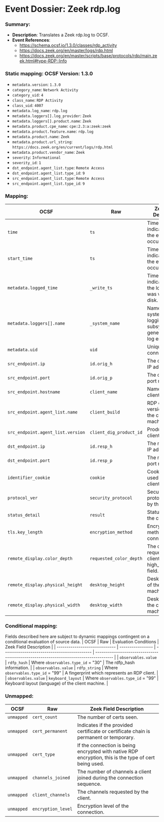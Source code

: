 # Event Dossier: Zeek rdp.log
### Summary:
- **Description**: Translates a Zeek rdp.log to OCSF. 
- **Event References**:
  - https://schema.ocsf.io/1.3.0/classes/rdp_activity
  - https://docs.zeek.org/en/master/logs/rdp.html
  - https://docs.zeek.org/en/master/scripts/base/protocols/rdp/main.zeek.html#type-RDP::Info
    
 ### Static mapping: OCSF Version: 1.3.0
 - `metadata.version`: `1.3.0`
 - `category_name`: `Network Activity`
 - `category_uid`: `4`
 - `class_name`: `RDP Activity`
 - `class_uid`: `4007`
 - `metadata.log_name`: `rdp.log`
 - `metadata.loggers[].log_provider`: `Zeek`
 - `metadata.loggers[].product.name`: `Zeek`
 - `metadata.product.cpe_name`: `cpe:2.3:a:zeek:zeek`
 - `metadata.product.feature.name`: `rdp.log`
 - `metadata.product.name`: `Zeek`
 - `metadata.product.url_string`: `https://docs.zeek.org/en/current/logs/rdp.html`
 - `metadata.product.vendor_name`: `Zeek`
 - `severity`: `Informational`
 - `severity_id`: `1`
 - `dst_endpoint.agent_list.type`: `Remote Access`
 - `dst_endpoint.agent_list.type_id`: `9`
 - `src_endpoint.agent_list.type`: `Remote Access`
 - `src_endpoint.agent_list.type_id`: `9`

 ### Mapping:

| OCSF                           | Raw                    | Zeek Field Description                                                                  |
| ------------------------------ | ---------------------- | --------------------------------------------------------------------------------------- |
| `time`                         | `ts`                   | Timestamp indicating when the event occurred.                                           |
| `start_time`                   | `ts`                   | Timestamp indicating when the event occurred.                                           |
| `metadata.logged_time`         | `_write_ts`            | Timestamp indicating when the log entry was written to disk.                            |
| `metadata.loggers[].name`      | `_system_name`         | Name of the system or logging subsystem generating the log entry.                       |
| `metadata.uid`                 | `uid`                  | Unique ID for the connection.                                                           |
| `src_endpoint.ip`              | `id.orig_h`            | The originator’s IP address.                                                            |
| `src_endpoint.port`            | `id.orig_p`            | The originator’s port number.                                                           |
| `src_endpoint.hostname`        | `client_name`          | Name of the client machine.                                                             |
| `src_endpoint.agent_list.name` | `client_build`         | RDP client version used by the client machine.                                          |
| `src_endpoint.agent_list.version` | `client_dig_product_id` | Product ID of the client machine.                                                   |
| `dst_endpoint.ip`              | `id.resp_h`            | The responder’s IP address.                                                             |
| `dst_endpoint.port`            | `id.resp_p`            | The responder’s port number.                                                            |
| `identifier_cookie`            | `cookie`               | Cookie value used by the client machine.                                                |
| `protocol_ver`                 | `security_protocol`    | Security protocol chosen by the server.                                                 |
| `status_detail`                | `result`               | Status result for the connection.                                                       |
| `tls.key_length`               | `encryption_method`    | Encryption method of the connection.                                                    |
| `remote_display.color_depth`   | `requested_color_depth`| The color depth requested by the client in the high_color_depth field.                  |
| `remote_display.physical_height` | `desktop_height`     | Desktop height of the client machine.                                                   |
| `remote_display.physical_width`| `desktop_width`        | Desktop width of the client machine.                                                    |

 ### Conditional mapping:
Fields described here are subject to dynamic mappings contingent on a conditional evaluation of source data.
| OCSF                           | Raw               | Evaluation Conditions                         | Zeek Field Description                                                                  |
| ------------------------------ | ----------------- | --------------------------------------------- | --------------------------------------------------------------------------------------- |
| `observables.value`            | `rdfp_hash`       | Where `observables.type_id` = "30"            | The rdfp_hash information.                                                              |
| `observables.value`            | `rdfp_string`     | Where `observables.type_id` = "99"            | A fingerprint which represents an RDP client.                                           |
| `observables.value`            | `keyboard_layout` | Where `observables.type_id` = "99"            | Keyboard layout (language) of the client machine.                                       |

 ### Unmapped:
| OCSF                     | Raw                | Zeek Field Description                                                                  |
| -------------------------| -------------------| --------------------------------------------------------------------------------------- |
| `unmapped`               | `cert_count`       | The number of certs seen.                                                               |
| `unmapped`               | `cert_permanent`   | Indicates if the provided certificate or certificate chain is permanent or temporary.   |
| `unmapped`               | `cert_type`        | If the connection is being encrypted with native RDP encryption, this is the type of cert being used. |
| `unmapped`               | `channels_joined`  | The number of channels a client joined during the connection sequence.                  |
| `unmapped`               | `client_channels`  | The channels requested by the client.                                                   |
| `unmapped`               | `encryption_level` | Encryption level of the connection.                                                     |
